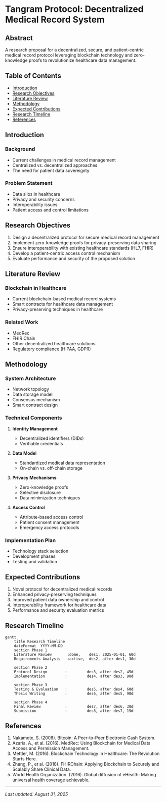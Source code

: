 # Tangram Protocol: Decentralized Medical Record System

## Abstract
A research proposal for a decentralized, secure, and patient-centric medical record protocol leveraging blockchain technology and zero-knowledge proofs to revolutionize healthcare data management.

## Table of Contents
- [Introduction](#introduction)
- [Research Objectives](#research-objectives)
- [Literature Review](#literature-review)
- [Methodology](#methodology)
- [Expected Contributions](#expected-contributions)
- [Research Timeline](#research-timeline)
- [References](#references)

## Introduction
### Background
- Current challenges in medical record management
- Centralized vs. decentralized approaches
- The need for patient data sovereignty

### Problem Statement
- Data silos in healthcare
- Privacy and security concerns
- Interoperability issues
- Patient access and control limitations

## Research Objectives
1. Design a decentralized protocol for secure medical record management
2. Implement zero-knowledge proofs for privacy-preserving data sharing
3. Ensure interoperability with existing healthcare standards (HL7, FHIR)
4. Develop a patient-centric access control mechanism
5. Evaluate performance and security of the proposed solution

## Literature Review
### Blockchain in Healthcare
- Current blockchain-based medical record systems
- Smart contracts for healthcare data management
- Privacy-preserving techniques in healthcare

### Related Work
- MedRec
- FHIR Chain
- Other decentralized healthcare solutions
- Regulatory compliance (HIPAA, GDPR)

## Methodology
### System Architecture
- Network topology
- Data storage model
- Consensus mechanism
- Smart contract design

### Technical Components
1. **Identity Management**
   - Decentralized identifiers (DIDs)
   - Verifiable credentials

2. **Data Model**
   - Standardized medical data representation
   - On-chain vs. off-chain storage

3. **Privacy Mechanisms**
   - Zero-knowledge proofs
   - Selective disclosure
   - Data minimization techniques

4. **Access Control**
   - Attribute-based access control
   - Patient consent management
   - Emergency access protocols

### Implementation Plan
- Technology stack selection
- Development phases
- Testing and validation

## Expected Contributions
1. Novel protocol for decentralized medical records
2. Enhanced privacy-preserving techniques
3. Improved patient data ownership and control
4. Interoperability framework for healthcare data
5. Performance and security evaluation metrics

## Research Timeline
```mermaid
gantt
    title Research Timeline
    dateFormat  YYYY-MM-DD
    section Phase 1
    Literature Review       :done,    des1, 2025-01-01, 60d
    Requirements Analysis   :active,  des2, after des1, 30d
    
    section Phase 2
    Protocol Design        :         des3, after des2, 45d
    Implementation         :         des4, after des3, 90d
    
    section Phase 3
    Testing & Evaluation   :         des5, after des4, 60d
    Thesis Writing         :         des6, after des5, 90d
    
    section Phase 4
    Final Review           :         des7, after des6, 30d
    Submission             :         des8, after des7, 15d
```

## References
1. Nakamoto, S. (2008). Bitcoin: A Peer-to-Peer Electronic Cash System.
2. Azaria, A., et al. (2016). MedRec: Using Blockchain for Medical Data Access and Permission Management.
3. Mettler, M. (2016). Blockchain Technology in Healthcare: The Revolution Starts Here.
4. Zhang, P., et al. (2018). FHIRChain: Applying Blockchain to Securely and Scalably Share Clinical Data.
5. World Health Organization. (2016). Global diffusion of eHealth: Making universal health coverage achievable.

---
*Last updated: August 31, 2025*

